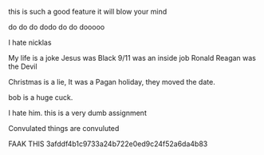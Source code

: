 
this is such a good feature it will blow your mind

do do do dodo do do dooooo

I hate nicklas

My life is a joke
Jesus was Black
9/11 was an inside job
Ronald Reagan was the Devil

Christmas is a lie,
It was a Pagan holiday,
they moved the date.

bob is a huge cuck. 

I hate him. this is a very dumb assignment

Convulated things are convuluted


FAAK THIS 
3afddf4b1c9733a24b722e0ed9c24f52a6da4b83
